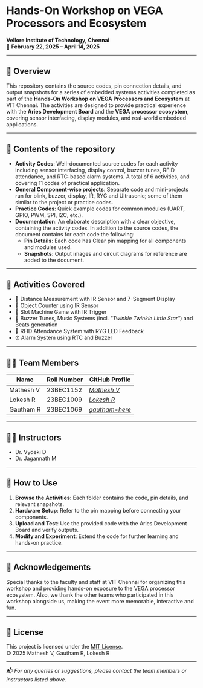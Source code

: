 # Hands-On Workshop on VEGA Processors and Ecosystem  
**Vellore Institute of Technology, Chennai**  
📅 **February 22, 2025 – April 14, 2025**

---

## 📘 Overview  
This repository contains the source codes, pin connection details, and output snapshots for a series of embedded systems activities completed as part of the **Hands-On Workshop on VEGA Processors and Ecosystem** at VIT Chennai. The activities are designed to provide practical experience with the **Aries Development Board** and the **VEGA processor ecosystem**, covering sensor interfacing, display modules, and real-world embedded applications.

---

## 📁 Contents of the repository
- **Activity Codes**: Well-documented source codes for each activity including sensor interfacing, display control, buzzer tunes, RFID attendance, and RTC-based alarm systems. A total of 6 activities, and covering 11 codes of practical application.
- **General Component-wise projects**: Separate code and mini-projects run for blink, buzzer, display, IR, RYG and Ultrasonic; some of them similar to the project or practice codes.
- **Practice Codes**: Quick example codes for common modules (UART, GPIO, PWM, SPI, I2C, etc.).
- **Documentation**: An elaborate description with a clear objective, containing the activity codes. In addition to the source codes, the document contains for each code the following:
    - **Pin Details**: Each code has Clear pin mapping for all components and modules used.  
    - **Snapshots**: Output images and circuit diagrams for reference are added to the document.  
---

## 🔧 Activities Covered  
- 📏 Distance Measurement with IR Sensor and 7-Segment Display  
- 🔢 Object Counter using IR Sensor  
- 🎰 Slot Machine Game with IR Trigger  
- 🎵 Buzzer Tunes, Music Systems (incl. *"Twinkle Twinkle Little Star"*) and Beats generation
- 📇 RFID Attendance System with RYG LED Feedback  
- ⏰ Alarm System using RTC and Buzzer  

---

## 👨‍💻 Team Members  

| Name       | Roll Number | GitHub Profile       |
|------------|-------------|-----------------------|
| Mathesh V  | 23BEC1152   | [*Mathesh V*](https://github.com/MarvelMathesh) |
| Lokesh R   | 23BEC1009   | [*Lokesh R*](https://github.com/LokeshR-25) |
| Gautham R  | 23BEC1069   | [*gautham-here*](https://github.com/gautham-here) |


---

## 👨‍🏫 Instructors  
- Dr. Vydeki D  
- Dr. Jagannath M  

---

## 🚀 How to Use  
1. **Browse the Activities**: Each folder contains the code, pin details, and relevant snapshots.  
2. **Hardware Setup**: Refer to the pin mapping before connecting your components.  
3. **Upload and Test**: Use the provided code with the Aries Development Board and verify outputs.  
4. **Modify and Experiment**: Extend the code for further learning and hands-on practice.

---

## 🙏 Acknowledgements  
Special thanks to the faculty and staff at VIT Chennai for organizing this workshop and providing hands-on exposure to the VEGA processor ecosystem. Also, we thank the other teams who participated in this workshop alongside us, making the event more memorable, interactive and fun.

---

## 📜 License

This project is licensed under the [MIT License](LICENSE).  
© 2025 Mathesh V, Gautham R, Lokesh R

---

📬 *For any queries or suggestions, please contact the team members or instructors listed above.*
